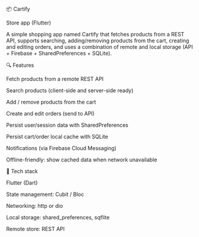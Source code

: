 📦 Cartify

Store app (Flutter)

A simple shopping app named Cartify that fetches products from a REST API, supports searching, adding/removing products from the cart, creating and editing orders, and uses a combination of remote and local storage (API + Firebase + SharedPreferences + SQLite).

🔍 Features

Fetch products from a remote REST API

Search products (client-side and server-side ready)

Add / remove products from the cart

Create and edit orders (send to API)

Persist user/session data with SharedPreferences

Persist cart/order local cache with SQLite

Notifications (via Firebase Cloud Messaging)

Offline-friendly: show cached data when network unavailable

🧰 Tech stack

Flutter (Dart)

State management: Cubit / Bloc

Networking: http or dio

Local storage: shared_preferences, sqflite

Remote store: REST API